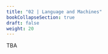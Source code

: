 ```yaml
---
title: "02 | Language and Machines"
bookCollapseSection: true
draft: false
weight: 20
---
```


TBA

<!-- Generative AI

History and Ethics h
how diffusion models work?
text (LLM, copilot, chatgpt)
images (stable diffuion and similar, dalle3) - training your own model - Loras and all that
interactive 1 (td, krita)
videos (sd comfy, auto1111)
audio (elevenlabs, FOSS)
3D (FOSS. blender)
scripting and APIs
interactive 2 (td, blender, vr) -->
